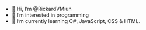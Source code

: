 - 👋 Hi, I’m @RickardVMiun
- 👀 I’m interested in programming
- 🌱 I’m currently learning C#, JavaScript, CSS & HTML.


